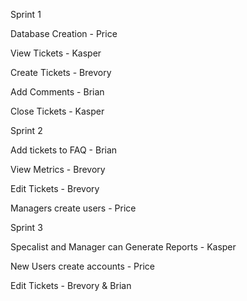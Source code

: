 Sprint 1

Database Creation - Price

View Tickets - Kasper

Create Tickets - Brevory

Add Comments - Brian

Close Tickets - Kasper

Sprint 2

Add tickets to FAQ - Brian

View Metrics - Brevory

Edit Tickets - Brevory

Managers create users - Price

Sprint 3

Specalist and Manager can Generate Reports - Kasper

New Users create accounts - Price

Edit Tickets - Brevory & Brian
